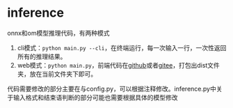 # inference

onnx和om模型推理代码，有两种模式
1. cli模式：`python main.py --cli`，在终端运行，每一次输入一行，一次性返回所有的推理结果。
2. web模式：`python main.py`，前端代码在[github](https://github.com/yinghuo302/ascend-llm-web)或者[gitee](https://gitee.com/yinghuo302/ascend-llm-web)，打包出dist文件夹，放在当前文件夹下即可。

代码需要修改的部分主要在与config.py，可以根据注释修改。inference.py中关于输入格式和结束语判断的部分可能也需要根据具体的模型修改